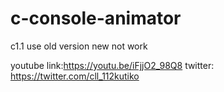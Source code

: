 # c-console-animator
c1.1
use old version new not work  
 
youtube link:https://youtu.be/iFjjO2_98Q8
twitter: https://twitter.com/cll_112kutiko
